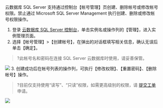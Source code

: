 云数据库 SQL Server 支持通过控制台【帐号管理】页创建、删除帐号或修改帐号权限。禁止通过 Microsoft SQL Server Management 执行创建、删除或修改帐号权限操作。

1. 登录 [云数据库 SQL Server 控制台](https://console.cloud.tencent.com/sqlserver)，单击实例名或操作列的【管理】，进入实例管理页面。
2. 选择【帐号管理】>【创建帐号】，在弹出的对话框填写相关信息，确认无误后单击【确定】。
>?此帐号名和密码在连接 SQL Server 云数据库时使用，请妥善保管。
>
![](https://main.qcloudimg.com/raw/b2147a998b9d7e45b7db1055d6174913.png)
3. 创建成功后在帐号列表的操作列，可执行【修改权限】、【重置密码】、【删除帐号】操作。
>?目前仅支持使用“读写”、“只读”权限，如需更高级别的权限，请 [提交工单](https://console.cloud.tencent.com/workorder/category) 申请。
>
![](https://main.qcloudimg.com/raw/231b7d42d73cf7c130d44f4119cfc2c4.png)
